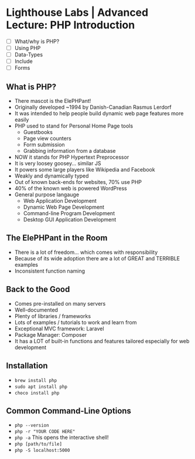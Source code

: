 # Lighthouse Labs | Advanced Lecture: PHP Introduction

* [ ] What/why is PHP?
* [ ] Using PHP
* [ ] Data-Types
* [ ] Include
* [ ] Forms

## What is PHP?

* There mascot is the ElePHPant!
* Originally developed ~1994 by Danish-Canadian Rasmus Lerdorf
* It was intended to help people build dynamic web page features more easily
* PHP used to stand for Personal Home Page tools
    * Guestbooks
    * Page view counters
    * Form submission
    * Grabbing information from a database
* NOW it stands for PHP Hypertext Preprocessor
* It is very loosey goosey... similar JS
* It powers some large players like Wikipedia and Facebook
* Weakly and dynamically typed
* Out of known back-ends for websites, 70% use PHP
* 40% of the known web is powered WordPress
* General purpose langauge
    * Web Application Development
    * Dynamic Web Page Development
    * Command-line Program Development
    * Desktop GUI Application Development

## The ElePHPant in the Room 

* There is a lot of freedom... which comes with responsibility
* Because of its wide adoption there are a lot of GREAT and TERRIBLE examples
* Inconsistent function naming

## Back to the Good

* Comes pre-installed on many servers
* Well-documented
* Plenty of libraries / frameworks
* Lots of examples / tutorials to work and learn from
* Exceptional MVC framework: Laravel
* Package Manager: Composer
* It has a LOT of built-in functions and features tailored especially for web development

## Installation

* `brew install php`
* `sudo apt install php`
* `choco install php`

## Common Command-Line Options

* `php --version`
* `php -r "YOUR CODE HERE"`
* `php -a` This opens the interactive shell!
* `php [path/to/file]`
* `php -S localhost:5000`
